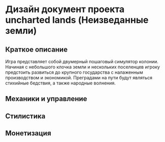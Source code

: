 # Дизайн документ проекта uncharted lands (Неизведанные земли)
## Краткое описание
Игра представляет собой двумерный пошаговый симулятор колонии. Начиная с небольшого клочка земли и нескольких поселенцев игроку предстоить развиться до крупного государства с налаженным производством и экономикой. Преградами на пути будут являться стихийные бедствия, а также народные волнения.
## Механики и управление
## Стилистика
## Монетизация